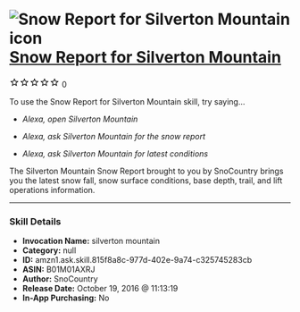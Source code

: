 # &nbsp;<img src="skill_icon" alt="Snow Report for Silverton Mountain icon" width="36"> [Snow Report for Silverton Mountain](http://alexa.amazon.com/#skills/amzn1.ask.skill.815f8a8c-977d-402e-9a74-c325745283cb)
![0 stars](../../images/ic_star_border_black_18dp_1x.png)![0 stars](../../images/ic_star_border_black_18dp_1x.png)![0 stars](../../images/ic_star_border_black_18dp_1x.png)![0 stars](../../images/ic_star_border_black_18dp_1x.png)![0 stars](../../images/ic_star_border_black_18dp_1x.png) 0

To use the Snow Report for Silverton Mountain skill, try saying...

* *Alexa, open Silverton Mountain*

* *Alexa, ask Silverton Mountain for the snow report*

* *Alexa, ask Silverton Mountain for latest conditions*

The Silverton Mountain Snow Report brought to you by SnoCountry brings you the latest snow fall, snow surface conditions,  base depth, trail, and lift operations information.

***

### Skill Details

* **Invocation Name:** silverton mountain
* **Category:** null
* **ID:** amzn1.ask.skill.815f8a8c-977d-402e-9a74-c325745283cb
* **ASIN:** B01M01AXRJ
* **Author:** SnoCountry
* **Release Date:** October 19, 2016 @ 11:13:19
* **In-App Purchasing:** No
